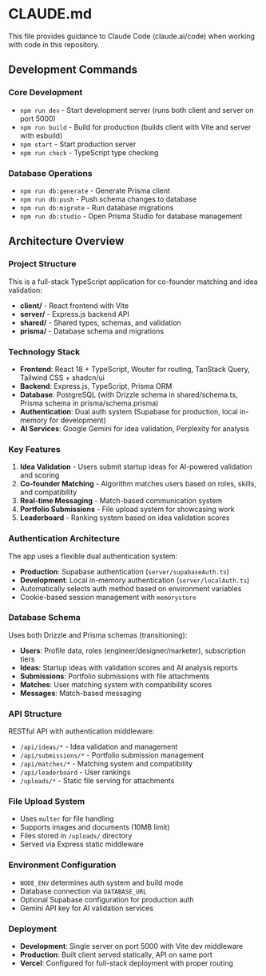 # CLAUDE.md

This file provides guidance to Claude Code (claude.ai/code) when working with code in this repository.

## Development Commands

### Core Development
- `npm run dev` - Start development server (runs both client and server on port 5000)
- `npm run build` - Build for production (builds client with Vite and server with esbuild)
- `npm start` - Start production server
- `npm run check` - TypeScript type checking

### Database Operations
- `npm run db:generate` - Generate Prisma client
- `npm run db:push` - Push schema changes to database
- `npm run db:migrate` - Run database migrations
- `npm run db:studio` - Open Prisma Studio for database management

## Architecture Overview

### Project Structure
This is a full-stack TypeScript application for co-founder matching and idea validation:

- **client/** - React frontend with Vite
- **server/** - Express.js backend API
- **shared/** - Shared types, schemas, and validation
- **prisma/** - Database schema and migrations

### Technology Stack
- **Frontend**: React 18 + TypeScript, Wouter for routing, TanStack Query, Tailwind CSS + shadcn/ui
- **Backend**: Express.js, TypeScript, Prisma ORM
- **Database**: PostgreSQL (with Drizzle schema in shared/schema.ts, Prisma schema in prisma/schema.prisma)
- **Authentication**: Dual auth system (Supabase for production, local in-memory for development)
- **AI Services**: Google Gemini for idea validation, Perplexity for analysis

### Key Features
1. **Idea Validation** - Users submit startup ideas for AI-powered validation and scoring
2. **Co-founder Matching** - Algorithm matches users based on roles, skills, and compatibility
3. **Real-time Messaging** - Match-based communication system
4. **Portfolio Submissions** - File upload system for showcasing work
5. **Leaderboard** - Ranking system based on idea validation scores

### Authentication Architecture
The app uses a flexible dual authentication system:
- **Production**: Supabase authentication (`server/supabaseAuth.ts`)
- **Development**: Local in-memory authentication (`server/localAuth.ts`)
- Automatically selects auth method based on environment variables
- Cookie-based session management with `memorystore`

### Database Schema
Uses both Drizzle and Prisma schemas (transitioning):
- **Users**: Profile data, roles (engineer/designer/marketer), subscription tiers
- **Ideas**: Startup ideas with validation scores and AI analysis reports
- **Submissions**: Portfolio submissions with file attachments
- **Matches**: User matching system with compatibility scores
- **Messages**: Match-based messaging

### API Structure
RESTful API with authentication middleware:
- `/api/ideas/*` - Idea validation and management
- `/api/submissions/*` - Portfolio submission management
- `/api/matches/*` - Matching system and compatibility
- `/api/leaderboard` - User rankings
- `/uploads/*` - Static file serving for attachments

### File Upload System
- Uses `multer` for file handling
- Supports images and documents (10MB limit)
- Files stored in `/uploads/` directory
- Served via Express static middleware

### Environment Configuration
- `NODE_ENV` determines auth system and build mode
- Database connection via `DATABASE_URL` 
- Optional Supabase configuration for production auth
- Gemini API key for AI validation services

### Deployment
- **Development**: Single server on port 5000 with Vite dev middleware
- **Production**: Built client served statically, API on same port
- **Vercel**: Configured for full-stack deployment with proper routing